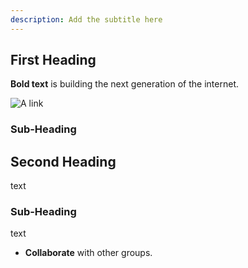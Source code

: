 ```yaml
---
description: Add the subtitle here
---
```



## First Heading

**Bold text** is building the next generation of the internet.

![A link](../../.gitbook/assets/twitter-banner-1500x500.png)

### Sub-Heading

## Second Heading

text

### Sub-Heading

text
* **Collaborate** with other groups.&#x20;

